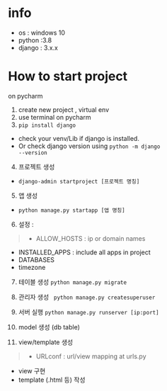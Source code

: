 # info 
- os : windows 10
- python :3.8
- django : 3.x.x

# How to start project 
on pycharm
1. create new project , virtual env
2. use terminal on pycharm
3. <code>pip install django</code>

 - check your venv/Lib if django is installed. 
 - Or check django version using <code>python -m django --version</code>

4. 프로젝트 생성
 - <code>django-admin startproject [프로젝트 명칭]</code>
5. 앱 생성 
 - <code>python manage.py startapp [앱 명칭]</code>
6. 설정 : 
> - ALLOW_HOSTS : ip or domain names
 - INSTALLED_APPS : include all apps in project
 - DATABASES
 - timezone

7. 테이블 생성 
<code>python manage.py migrate</code>

8. 관리자 생성
<code> python manage.py createsuperuser </code>

9. 서버 실행
 <code>python manage.py runserver [ip:port] </code>

10. model 생성 (db table)

11. view/template 생성
> - URLconf : url/view mapping at urls.py
- view 구현
- template (.html 등) 작성


	       
